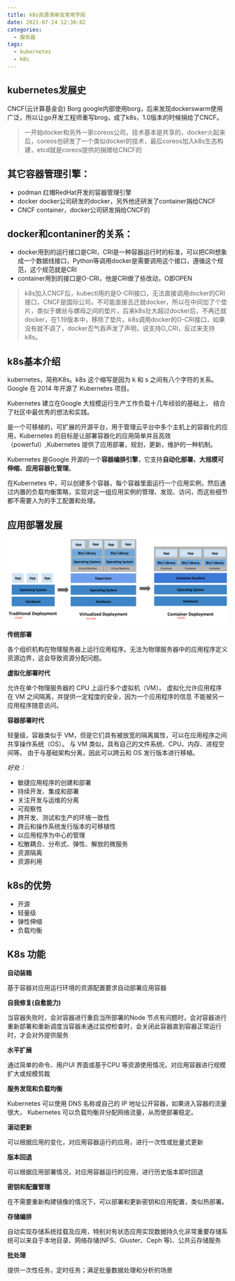 ```yaml
---
title: k8s资源清单及常用字段
date: 2021-07-24 12:38:02
categories:
  - 服务器
tags:
  - kubernetes 
  - k8s
---
```


## **kubernetes发展史**

CNCF(云计算基金会) Borg google内部使用borg，后来发现dockerswarm使用广泛，所以让go开发工程师重写brog，成了k8s，1.0版本的时候捐给了CNCF。

> 一开始docker和另外一家coreos公司，技术基本是共享的，docker火起来后，coreos也研发了一个类似docker的技术，最后coreos加入k8s生态构建，etcd就是coreos提供的捐赠给CNCF的

## 其它容器管理引擎：

- podman 红帽RedHat开发的容器管理引擎
- docker docker公司研发的docker，另外他还研发了container捐给CNCF
- CNCF container，docker公司研发捐给CNCF的

## **docker和contaniner的关系：**

- docker用到的运行接口是CRI，CRI是一种容器运行时的标准，可以把CRI想象成一个数据线接口，Python等调用docker是需要调用这个接口，遵循这个规范，这个规范就是CRI
- container用到的接口是O-CRI，他是CRI做了些改动，O即OPEN

> k8s加入CNCF后，kubectl用的是O-CRI接口，无法直接调用docker的CRI接口，CNCF是国际公司，不可能直接去迁就docker，所以在中间加了个垫片，类似于螺丝与螺母之间的垫片，后来k8s壮大超过docker后，不再迁就docker，在1.19版本中，移除了垫片。k8s调用docker的O-CRI接口，如果没有就不调了，docker忍气吞声发了声明，说支持O_CRI，反过来支持k8s。

## **k8s基本介绍**

kubernetes，简称K8s。k8s 这个缩写是因为 k 和 s 之间有八个字符的关系。 Google 在 2014 年开源了 Kubernetes 项目。

Kubernetes 建立在Google 大规模运行生产工作负载十几年经验的基础上， 结合了社区中最优秀的想法和实践。

是一个可移植的，可扩展的开源平台，用于管理云平台中多个主机上的容器化的应用，Kubernetes 的目标是让部署容器化的应用简单并且高效（powerful）,Kubernetes 提供了应用部署，规划，更新，维护的一种机制。

Kubernetes 是Google 开源的一个**容器编排引擎**，它支持**自动化部署、大规模可伸缩、应用容器化管理**。

在Kubernetes 中，可以创建多个容器，每个容器里面运行一个应用实例，然后通过内置的负载均衡策略，实现对这一组应用实例的管理、发现、访问，而这些细节都不需要人为的手工配置和处理。

## **应用部署发展**

![img](kubernetes的历史与介绍/image-1024x388.png)

**传统部署**

各个组织机构在物理服务器上运行应用程序。无法为物理服务器中的应用程序定义资源边界，这会导致资源分配问题。

**虚拟化部署时代**

允许在单个物理服务器的 CPU 上运行多个虚拟机（VM）。 虚拟化允许应用程序在 VM 之间隔离，并提供一定程度的安全，因为一个应用程序的信息 不能被另一应用程序随意访问。

**容器部署时代**

轻量级，容器类似于 VM，但是它们具有被放宽的隔离属性，可以在应用程序之间共享操作系统（OS）。 与 VM 类似，具有自己的文件系统、CPU、内存、进程空间等。 由于与基础架构分离，因此可以跨云和 OS 发行版本进行移植。

*好处：*

- 敏捷应用程序的创建和部署
- 持续开发、集成和部署
- 关注开发与运维的分离
- 可观察性
- 跨开发、测试和生产的环境一致性
- 跨云和操作系统发行版本的可移植性
- 以应用程序为中心的管理
- 松散耦合、分布式、弹性、解放的微服务
- 资源隔离
- 资源利用

## **k8s的优势**

- 开源
- 轻量级
- 弹性伸缩
- 负载均衡

## **K8s 功能**

**自动装箱**

基于容器对应用运行环境的资源配置要求自动部署应用容器

**自我修复(自愈能力)**

当容器失败时，会对容器进行重启当所部署的Node 节点有问题时，会对容器进行重新部署和重新调度当容器未通过监控检查时，会关闭此容器直到容器正常运行时，才会对外提供服务

**水平扩展**

通过简单的命令、用户UI 界面或基于CPU 等资源使用情况，对应用容器进行规模扩大或规模剪裁

**服务发现和负载均衡**

Kubernetes 可以使用 DNS 名称或自己的 IP 地址公开容器，如果进入容器的流量很大， Kubernetes 可以负载均衡并分配网络流量，从而使部署稳定。

**滚动更新**

可以根据应用的变化，对应用容器运行的应用，进行一次性或批量式更新

**版本回退**

可以根据应用部署情况，对应用容器运行的应用，进行历史版本即时回退

**密钥和配置管理**

在不需要重新构建镜像的情况下，可以部署和更新密钥和应用配置，类似热部署。

**存储编排**

自动实现存储系统挂载及应用，特别对有状态应用实现数据持久化非常重要存储系统可以来自于本地目录、网络存储(NFS、Gluster、Ceph 等)、公共云存储服务

**批处理**

提供一次性任务，定时任务；满足批量数据处理和分析的场景